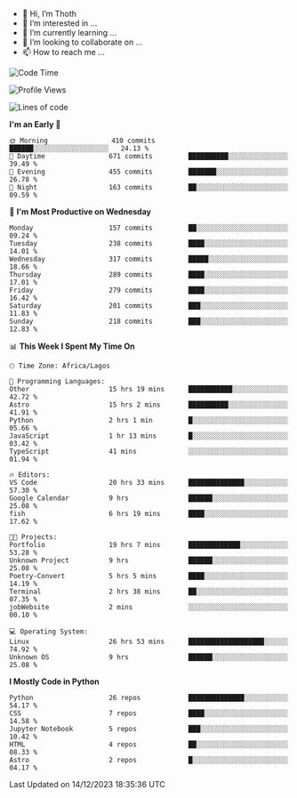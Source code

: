<!---
thoth2357/thoth2357 is a ✨ special ✨ repository because its `README.md` (this file) appears on your GitHub profile.
You can click the Preview link to take a look at your changes.
--->

- 👋 Hi, I’m Thoth
- 👀 I’m interested in ...
- 🌱 I’m currently learning ...
- 💞️ I’m looking to collaborate on ...
- 📫 How to reach me ...




<!--START_SECTION:waka-->
![Code Time](http://img.shields.io/badge/Code%20Time-2%2C567%20hrs%2045%20mins-blue)

![Profile Views](http://img.shields.io/badge/Profile%20Views-0-blue)

![Lines of code](https://img.shields.io/badge/From%20Hello%20World%20I%27ve%20Written-30.2%20million%20lines%20of%20code-blue)

**I'm an Early 🐤** 

```text
🌞 Morning                410 commits         ██████░░░░░░░░░░░░░░░░░░░   24.13 % 
🌆 Daytime                671 commits         ██████████░░░░░░░░░░░░░░░   39.49 % 
🌃 Evening                455 commits         ███████░░░░░░░░░░░░░░░░░░   26.78 % 
🌙 Night                  163 commits         ██░░░░░░░░░░░░░░░░░░░░░░░   09.59 % 
```
📅 **I'm Most Productive on Wednesday** 

```text
Monday                   157 commits         ██░░░░░░░░░░░░░░░░░░░░░░░   09.24 % 
Tuesday                  238 commits         ████░░░░░░░░░░░░░░░░░░░░░   14.01 % 
Wednesday                317 commits         █████░░░░░░░░░░░░░░░░░░░░   18.66 % 
Thursday                 289 commits         ████░░░░░░░░░░░░░░░░░░░░░   17.01 % 
Friday                   279 commits         ████░░░░░░░░░░░░░░░░░░░░░   16.42 % 
Saturday                 201 commits         ███░░░░░░░░░░░░░░░░░░░░░░   11.83 % 
Sunday                   218 commits         ███░░░░░░░░░░░░░░░░░░░░░░   12.83 % 
```


📊 **This Week I Spent My Time On** 

```text
🕑︎ Time Zone: Africa/Lagos

💬 Programming Languages: 
Other                    15 hrs 19 mins      ███████████░░░░░░░░░░░░░░   42.72 % 
Astro                    15 hrs 2 mins       ██████████░░░░░░░░░░░░░░░   41.91 % 
Python                   2 hrs 1 min         █░░░░░░░░░░░░░░░░░░░░░░░░   05.66 % 
JavaScript               1 hr 13 mins        █░░░░░░░░░░░░░░░░░░░░░░░░   03.42 % 
TypeScript               41 mins             ░░░░░░░░░░░░░░░░░░░░░░░░░   01.94 % 

🔥 Editors: 
VS Code                  20 hrs 33 mins      ██████████████░░░░░░░░░░░   57.30 % 
Google Calendar          9 hrs               ██████░░░░░░░░░░░░░░░░░░░   25.08 % 
fish                     6 hrs 19 mins       ████░░░░░░░░░░░░░░░░░░░░░   17.62 % 

🐱‍💻 Projects: 
Portfolio                19 hrs 7 mins       █████████████░░░░░░░░░░░░   53.28 % 
Unknown Project          9 hrs               ██████░░░░░░░░░░░░░░░░░░░   25.08 % 
Poetry-Convert           5 hrs 5 mins        ████░░░░░░░░░░░░░░░░░░░░░   14.19 % 
Terminal                 2 hrs 38 mins       ██░░░░░░░░░░░░░░░░░░░░░░░   07.35 % 
jobWebsite               2 mins              ░░░░░░░░░░░░░░░░░░░░░░░░░   00.10 % 

💻 Operating System: 
Linux                    26 hrs 53 mins      ███████████████████░░░░░░   74.92 % 
Unknown OS               9 hrs               ██████░░░░░░░░░░░░░░░░░░░   25.08 % 
```

**I Mostly Code in Python** 

```text
Python                   26 repos            ██████████████░░░░░░░░░░░   54.17 % 
CSS                      7 repos             ████░░░░░░░░░░░░░░░░░░░░░   14.58 % 
Jupyter Notebook         5 repos             ███░░░░░░░░░░░░░░░░░░░░░░   10.42 % 
HTML                     4 repos             ██░░░░░░░░░░░░░░░░░░░░░░░   08.33 % 
Astro                    2 repos             █░░░░░░░░░░░░░░░░░░░░░░░░   04.17 % 
```




 Last Updated on 14/12/2023 18:35:36 UTC
<!--END_SECTION:waka-->
<!--![](http://github-profile-summary-cards.vercel.app/api/cards/profile-details?username=thoth2357&theme=2077)

![](http://github-profile-summary-cards.vercel.app/api/cards/stats?username=thoth2357&theme=2077)![](http://github-profile-summary-cards.vercel.app/api/cards/productive-time?username=thoth2357&theme=2077&utcOffset=8) -->
